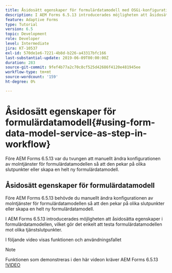 ```yaml
---
title: Åsidosätt egenskaper för formulärdatamodell med OSGi-konfiguration
description: I AEM Forms 6.5.13 introducerades möjligheten att åsidosätta egenskaper för formulärdatamodeller, vilket gör det enklare att testa en formulärdatamodell mot olika slutpunkter.
feature: Adaptive Forms
type: Tutorial
version: 6.5
topic: Development
role: Developer
level: Intermediate
jira: KT-10537
exl-id: 570de1e6-7221-4b8d-b226-a43317bfc166
last-substantial-update: 2019-06-09T00:00:00Z
duration: 283
source-git-commit: 9fef4b77a2c70c8cf525d42686f4120e481945ee
workflow-type: tm+mt
source-wordcount: '159'
ht-degree: 0%

---
```


# Åsidosätt egenskaper för formulärdatamodell{#using-form-data-model-service-as-step-in-workflow}

Före AEM Forms 6.5.13 var du tvungen att manuellt ändra konfigurationen av molntjänster för formulärdatamodellen så att den pekar på olika slutpunkter eller skapa en helt ny formulärdatamodell.

## Åsidosätt egenskaper för formulärdatamodell

Före AEM Forms 6.5.13 behövde du manuellt ändra konfigurationen av molntjänster för formulärdatamodellen så att den pekar på olika slutpunkter eller skapa en helt ny formulärdatamodell.

I AEM Forms 6.5.13 introducerades möjligheten att åsidosätta egenskaper i formulärdatamodellen, vilket gör det enkelt att testa formulärdatamodellen mot olika tjänstslutpunkter.

I följande video visas funktionen och användningsfallet

>[!NOTE]
>Funktionen som demonstreras i den här videon kräver AEM Forms 6.5.13
>[!VIDEO](https://video.tv.adobe.com/v/343762?quality=12&learn=on)
